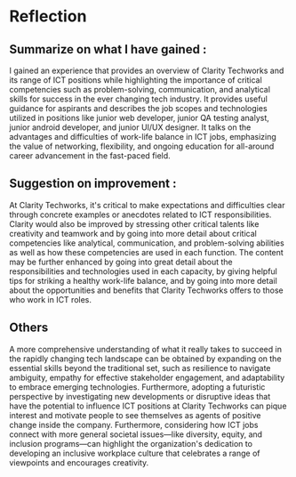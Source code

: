 # Reflection 
## Summarize on what I have gained :
I gained an experience that provides an overview of Clarity Techworks and its range of ICT positions while highlighting the importance of critical competencies such as problem-solving, communication, and analytical skills for success in the ever changing tech industry. It provides useful guidance for aspirants and describes the job scopes and technologies utilized in positions like junior web developer, junior QA testing analyst, junior android developer, and junior UI/UX designer. It talks on the advantages and difficulties of work-life balance in ICT jobs, emphasizing the value of networking, flexibility, and ongoing education for all-around career advancement in the fast-paced field.

## Suggestion on improvement :
At Clarity Techworks, it's critical to make expectations and difficulties clear through concrete examples or anecdotes related to ICT responsibilities. Clarity would also be improved by stressing other critical talents like creativity and teamwork and by going into more detail about critical competencies like analytical, communication, and problem-solving abilities as well as how these competencies are used in each function. The content may be further enhanced by going into great detail about the responsibilities and technologies used in each capacity, by giving helpful tips for striking a healthy work-life balance, and by going into more detail about the opportunities and benefits that Clarity Techworks offers to those who work in ICT roles. 


## Others
A more comprehensive understanding of what it really takes to succeed in the rapidly changing tech landscape can be obtained by expanding on the essential skills beyond the traditional set, such as resilience to navigate ambiguity, empathy for effective stakeholder engagement, and adaptability to embrace emerging technologies. Furthermore, adopting a futuristic perspective by investigating new developments or disruptive ideas that have the potential to influence ICT positions at Clarity Techworks can pique interest and motivate people to see themselves as agents of positive change inside the company. Furthermore, considering how ICT jobs connect with more general societal issues—like diversity, equity, and inclusion programs—can highlight the organization's dedication to developing an inclusive workplace culture that celebrates a range of viewpoints and encourages creativity.
